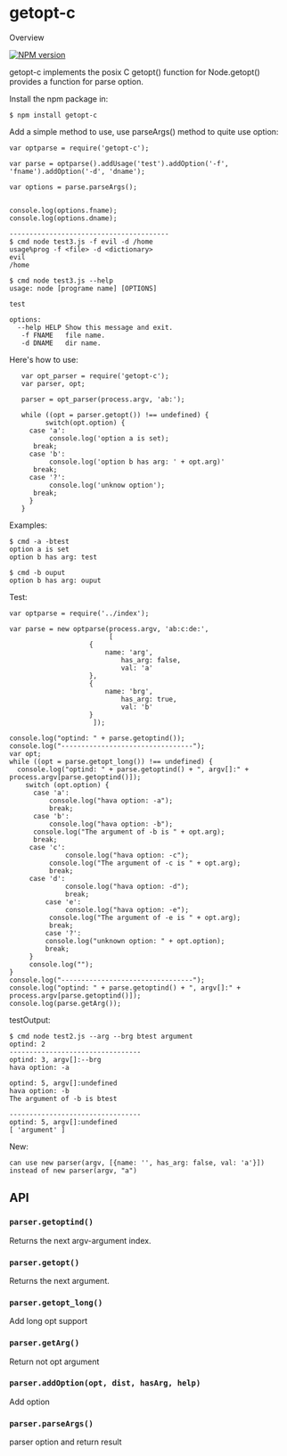 getopt-c
============

Overview

[![NPM version](https://im.shields.io/npm/v/getopt-c.svg)](https://www.npmjs.com/package/getopt-c)

getopt-c implements the posix C getopt() function for Node.getopt() provides a function for parse option.

Install the npm package in:

	$ npm install getopt-c


Add a simple method to use, use parseArgs() method to quite use option:

	var optparse = require('getopt-c');

	var parse = optparse().addUsage('test').addOption('-f', 'fname').addOption('-d', 'dname');

	var options = parse.parseArgs();

	
	console.log(options.fname);
	console.log(options.dname);
	
	----------------------------------------
	$ cmd node test3.js -f evil -d /home
	usage%prog -f <file> -d <dictionary>
	evil
	/home
	
	$ cmd node test3.js --help
	usage: node [programe name] [OPTIONS]
	
	test
	
	options:
	  --help HELP Show this message and exit.
	   -f FNAME   file name.
	   -d DNAME   dir name.
	
	
Here's how to use:

       var opt_parser = require('getopt-c');
       var parser, opt;

       parser = opt_parser(process.argv, 'ab:');

       while ((opt = parser.getopt()) !== undefined) {
       	     switch(opt.option) {
	     case 'a':
	     	  console.log('option a is set);
		  break;
	     case 'b':
	     	  console.log('option b has arg: ' + opt.arg)'
		  break;
	     case '?':
	     	  console.log('unknow option');
		  break;
	     }
       }

Examples:

	$ cmd -a -btest
	option a is set
	option b has arg: test

	$ cmd -b ouput
	option b has arg: ouput

Test:

	var optparse = require('../index');

	var parse = new optparse(process.argv, 'ab:c:de:',
	    		 		     [
						{
							name: 'arg',
			     				has_arg: false,
			     				val: 'a'
			   			},
			   			{
							name: 'brg',
			     				has_arg: true,
			     				val: 'b'
			   			}
			 		     ]);

	console.log("optind: " + parse.getoptind());
	console.log("---------------------------------");
	var opt;
	while ((opt = parse.getopt_long()) !== undefined) {
	  console.log("optind: " + parse.getoptind() + ", argv[]:" + process.argv[parse.getoptind()]);
	    switch (opt.option) {
	      case 'a':
	          console.log("hava option: -a");
		      break;
	      case 'b':
	          console.log("hava option: -b");
		  console.log("The argument of -b is " + opt.arg);
		  break;
	     case 'c':
    	     	  console.log("hava option: -c");
    		  console.log("The argument of -c is " + opt.arg);
    		  break;
  	     case 'd':
    	     	  console.log("hava option: -d");
    	     	  break;
             case 'e':
    	     	  console.log("hava option: -e");
    		  console.log("The argument of -e is " + opt.arg);
    		  break;
             case '?':
    	     console.log("unknown option: " + opt.option);
    	     break;
  	     }
  	     console.log("");
	}
	console.log("---------------------------------");
	console.log("optind: " + parse.getoptind() + ", argv[]:" + process.argv[parse.getoptind()]);
	console.log(parse.getArg());

testOutput:

	$ cmd node test2.js --arg --brg btest argument 
	optind: 2
	---------------------------------
	optind: 3, argv[]:--brg
	hava option: -a

	optind: 5, argv[]:undefined
	hava option: -b
	The argument of -b is btest

	---------------------------------
	optind: 5, argv[]:undefined
	[ 'argument' ]
	
	
New:
	
	can use new parser(argv, [{name: '', has_arg: false, val: 'a'}]) instead of new parser(argv, "a")


API
---

### `parser.getoptind()`

Returns the next argv-argument index.

### `parser.getopt()`

Returns the next argument.

### `parser.getopt_long()`

Add long opt support

### `parser.getArg()`

Return not opt argument

### `parser.addOption(opt, dist, hasArg, help)`

Add option

### `parser.parseArgs()`

parser option and return result
